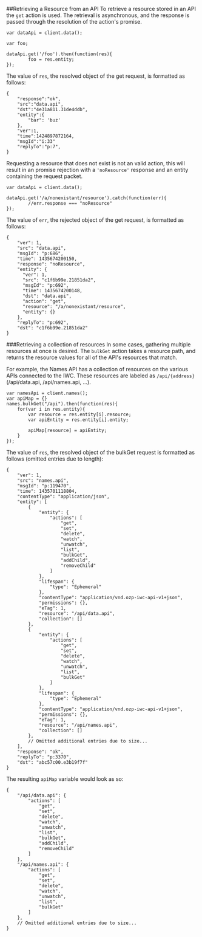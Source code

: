 ##Retrieving a Resource from an API
To retrieve a resource stored in an API the `get` action is used. The retrieval is asynchronous, and the response is
passed through the resolution of the action's promise.

```
var dataApi = client.data();

var foo;

dataApi.get('/foo').then(function(res){
        foo = res.entity;
});
```

The value of `res`, the resolved object of the get request, is formatted as follows:

```
{
    "response":"ok",
    "src":"data.api",
    "dst":"4e31a811.31de4ddb",
    "entity":{ 
        "bar": 'buz' 
    },
    "ver":1,
    "time":1424897872164,
    "msgId":"i:33"
    "replyTo":"p:7",
}
```

Requesting a resource that does not exist is not an valid action, this will result in an promise rejection with a
`'noResource'` response and an entity containing the request packet.

```
var dataApi = client.data();

dataApi.get('/a/nonexistant/resource').catch(function(err){
        //err.response === "noResource"
});
```

The value of `err`, the rejected object of the get request, is formatted as follows:

```
{
    "ver": 1,
    "src": "data.api",
    "msgId": "p:686",
    "time": 1435674200150,
    "response": "noResource",
    "entity": {
      "ver": 1,
      "src": "c1f6b99e.21851da2",
      "msgId": "p:692",
      "time": 1435674200148,
      "dst": "data.api",
      "action": "get",
      "resource": "/a/nonexistant/resource",
      "entity": {}
    },
    "replyTo": "p:692",
    "dst": "c1f6b99e.21851da2"
}
```

###Retrieving a collection of resources
In some cases, gathering multiple resources at once is desired. The `bulkGet` action takes a resource path, and returns 
the resource values for all of the API's resources that match.

For example, the Names API has a collection of resources on the various APIs connected to the IWC. These resources are
labeled as `/api/{address}` (/api/data.api, /api/names.api, ...).

```
var namesApi = client.names();
var apiMap = {}
names.bulkGet("/api").then(function(res){
    for(var i in res.entity){
        var resource = res.entity[i].resource;
        var apiEntity = res.entity[i].entity;
        
        apiMap[resource] = apiEntity;
    }
});
```

The value of `res`, the resolved object of the bulkGet request is formatted as follows (omitted entries due to length):
```
{
    "ver": 1,
    "src": "names.api",
    "msgId": "p:119470",
    "time": 1435701118804,
    "contentType": "application/json",
    "entity": [
        {
            "entity": {
                "actions": [
                    "get",
                    "set",
                    "delete",
                    "watch",
                    "unwatch",
                    "list",
                    "bulkGet",
                    "addChild",
                    "removeChild"
                ]
            },
            "lifespan": {
                "type": "Ephemeral"
            },
            "contentType": "application/vnd.ozp-iwc-api-v1+json",
            "permissions": {},
            "eTag": 1,
            "resource": "/api/data.api",
            "collection": []
        },
        {
            "entity": {
                "actions": [
                    "get",
                    "set",
                    "delete",
                    "watch",
                    "unwatch",
                    "list",
                    "bulkGet"
                ]
            },
            "lifespan": {
                "type": "Ephemeral"
            },
            "contentType": "application/vnd.ozp-iwc-api-v1+json",
            "permissions": {},
            "eTag": 1,
            "resource": "/api/names.api",
            "collection": []
        },
        // Omitted additional entries due to size...
    ],
    "response": "ok",
    "replyTo": "p:3370",
    "dst": "abc57c00.e3b19f7f"
}
```

The resulting `apiMap` variable would look as so:
```
{
    "/api/data.api": {
        "actions": [
            "get",
            "set",
            "delete",
            "watch",
            "unwatch",
            "list",
            "bulkGet",
            "addChild",
            "removeChild"
        ]
    },
    "/api/names.api": {
        "actions": [
            "get",
            "set",
            "delete",
            "watch",
            "unwatch",
            "list",
            "bulkGet"
        ]
    },
    // Omitted additional entries due to size...
}

```